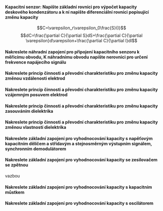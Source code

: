 #### Kapacitní senzor: Napište základní rovnici pro výpočet kapacity deskového kondenzátoru a k ní napište diferenciální rovnici popisující změnu kapacity
$$C=\varepsilon_r\varepsilon_0\frac{S}{l}$$
$$dC=\frac{\partial C}{\partial S}dS+\frac{\partial C}{\partial \varepsilon}d\varepsilon+\frac{\partial C}{\partial l}dl$$

#### Nakreslete náhradní zapojení pro připojení kapacitního senzoru k měřicímu obvodu, K náhradnímu obvodu napište nerovnici pro určení frekvence napájecího signálu

#### Nakreslete princip činnosti a převodní charakteristiku pro změnu kapacity změnou vzdálenosti elektrod
#### Nakreslete princip činnosti a převodní charakteristiku pro změnu kapacity vzájemným posuvem elektrod
#### Nakreslete princip činnosti a převodní charakteristiku pro změnu kapacity zasouváním dielektrika
#### Nakreslete princip činnosti a převodní charakteristiku pro změnu kapacity změnou vlastností dielektrika

#### Nakreslete základní zapojení pro vyhodnocování kapacity s napěťovým kapacitním děličem a střídavým a stejnosměrným výstupním signálem, synchronním demodulátorem

#### Nakreslete základní zapojení pro vyhodnocování kapacity se zesilovačem se zpětnou
vazbou
#### Nakreslete základní zapojení pro vyhodnocování kapacity s kapacitním můstkem

#### Nakreslete základní zapojení pro vyhodnocování kapacity s oscilátorem